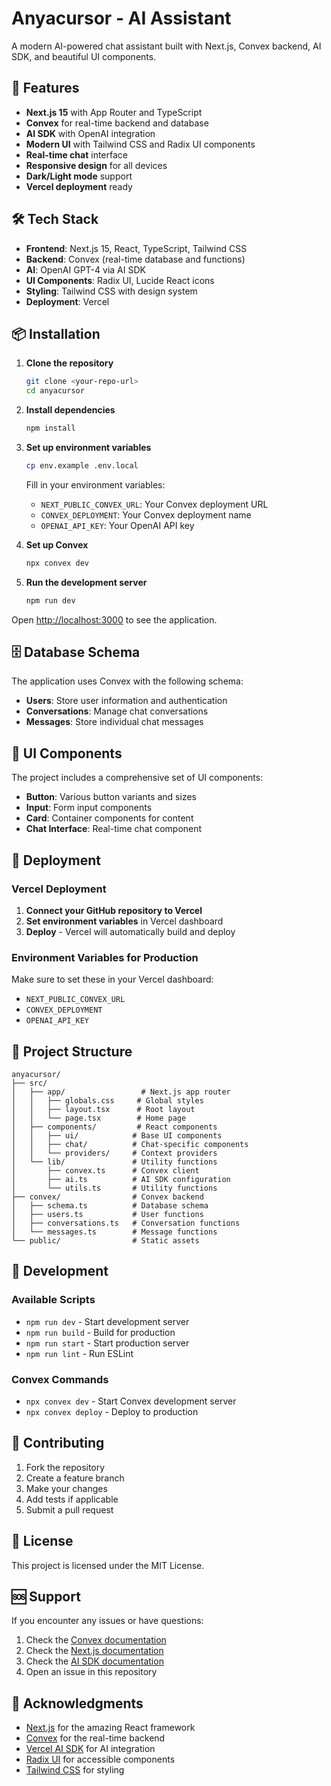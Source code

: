 # Anyacursor - AI Assistant

A modern AI-powered chat assistant built with Next.js, Convex backend, AI SDK, and beautiful UI components.

## 🚀 Features

- **Next.js 15** with App Router and TypeScript
- **Convex** for real-time backend and database
- **AI SDK** with OpenAI integration
- **Modern UI** with Tailwind CSS and Radix UI components
- **Real-time chat** interface
- **Responsive design** for all devices
- **Dark/Light mode** support
- **Vercel deployment** ready

## 🛠️ Tech Stack

- **Frontend**: Next.js 15, React, TypeScript, Tailwind CSS
- **Backend**: Convex (real-time database and functions)
- **AI**: OpenAI GPT-4 via AI SDK
- **UI Components**: Radix UI, Lucide React icons
- **Styling**: Tailwind CSS with design system
- **Deployment**: Vercel

## 📦 Installation

1. **Clone the repository**
   ```bash
   git clone <your-repo-url>
   cd anyacursor
   ```

2. **Install dependencies**
   ```bash
   npm install
   ```

3. **Set up environment variables**
   ```bash
   cp env.example .env.local
   ```
   
   Fill in your environment variables:
   - `NEXT_PUBLIC_CONVEX_URL`: Your Convex deployment URL
   - `CONVEX_DEPLOYMENT`: Your Convex deployment name
   - `OPENAI_API_KEY`: Your OpenAI API key

4. **Set up Convex**
   ```bash
   npx convex dev
   ```

5. **Run the development server**
   ```bash
   npm run dev
   ```

Open [http://localhost:3000](http://localhost:3000) to see the application.

## 🗄️ Database Schema

The application uses Convex with the following schema:

- **Users**: Store user information and authentication
- **Conversations**: Manage chat conversations
- **Messages**: Store individual chat messages

## 🎨 UI Components

The project includes a comprehensive set of UI components:

- **Button**: Various button variants and sizes
- **Input**: Form input components
- **Card**: Container components for content
- **Chat Interface**: Real-time chat component

## 🚀 Deployment

### Vercel Deployment

1. **Connect your GitHub repository to Vercel**
2. **Set environment variables** in Vercel dashboard
3. **Deploy** - Vercel will automatically build and deploy

### Environment Variables for Production

Make sure to set these in your Vercel dashboard:

- `NEXT_PUBLIC_CONVEX_URL`
- `CONVEX_DEPLOYMENT`
- `OPENAI_API_KEY`

## 📁 Project Structure

```
anyacursor/
├── src/
│   ├── app/                 # Next.js app router
│   │   ├── globals.css     # Global styles
│   │   ├── layout.tsx      # Root layout
│   │   └── page.tsx        # Home page
│   ├── components/         # React components
│   │   ├── ui/            # Base UI components
│   │   ├── chat/          # Chat-specific components
│   │   └── providers/     # Context providers
│   └── lib/               # Utility functions
│       ├── convex.ts      # Convex client
│       ├── ai.ts          # AI SDK configuration
│       └── utils.ts       # Utility functions
├── convex/                # Convex backend
│   ├── schema.ts          # Database schema
│   ├── users.ts           # User functions
│   ├── conversations.ts   # Conversation functions
│   └── messages.ts        # Message functions
└── public/                # Static assets
```

## 🔧 Development

### Available Scripts

- `npm run dev` - Start development server
- `npm run build` - Build for production
- `npm run start` - Start production server
- `npm run lint` - Run ESLint

### Convex Commands

- `npx convex dev` - Start Convex development server
- `npx convex deploy` - Deploy to production

## 🤝 Contributing

1. Fork the repository
2. Create a feature branch
3. Make your changes
4. Add tests if applicable
5. Submit a pull request

## 📄 License

This project is licensed under the MIT License.

## 🆘 Support

If you encounter any issues or have questions:

1. Check the [Convex documentation](https://docs.convex.dev)
2. Check the [Next.js documentation](https://nextjs.org/docs)
3. Check the [AI SDK documentation](https://sdk.vercel.ai)
4. Open an issue in this repository

## 🙏 Acknowledgments

- [Next.js](https://nextjs.org) for the amazing React framework
- [Convex](https://convex.dev) for the real-time backend
- [Vercel AI SDK](https://sdk.vercel.ai) for AI integration
- [Radix UI](https://radix-ui.com) for accessible components
- [Tailwind CSS](https://tailwindcss.com) for styling
